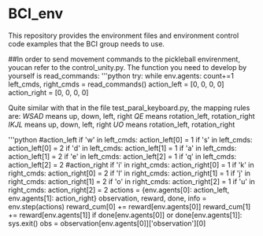 # BCI_env
This repository provides the environment files and environment control code examples that the BCI group needs to use.
  
##In order to send movement commands to the pickleball envirenment, youcan refer to the control_unity.py. 
  The function you need to develop by yourself is read_commands: 
'''python
try:
    while env.agents:
        count+=1
        left_cmds, right_cmds = read_commands()
        action_left = [0, 0, 0, 0]
        action_right = [0, 0, 0, 0]



Quite similar with that in the file test_paral_keyboard.py, the mapping rules are: 
*WSAD* means up, down, left, right
*QE* means rotation_left, rotation_right
*IKJL* means up, down, left, right
*UO* means rotation_left, rotation_right

'''python
        #action_left
        if 'w' in left_cmds:
            action_left[0] = 1
        if 's' in left_cmds:
            action_left[0] = 2
        if 'd' in left_cmds:
            action_left[1] = 1
        if 'a' in left_cmds:
            action_left[1] = 2
        if 'e' in left_cmds:
            action_left[2] = 1
        if 'q' in left_cmds:
            action_left[2] = 2
        #action_right
        if 'i' in right_cmds:
            action_right[0] = 1
        if 'k' in right_cmds:
            action_right[0] = 2
        if 'l' in right_cmds:
            action_right[1] = 1
        if 'j' in right_cmds:
            action_right[1] = 2
        if 'o' in right_cmds:
            action_right[2] = 1
        if 'u' in right_cmds:
            action_right[2] = 2
        actions = {env.agents[0]: action_left, env.agents[1]: action_right}
        observation, reward, done, info = env.step(actions)
        reward_cum[0] += reward[env.agents[0]]
        reward_cum[1] += reward[env.agents[1]]
        if done[env.agents[0]] or done[env.agents[1]]:
            sys.exit()
        obs = observation[env.agents[0]]['observation'][0]

